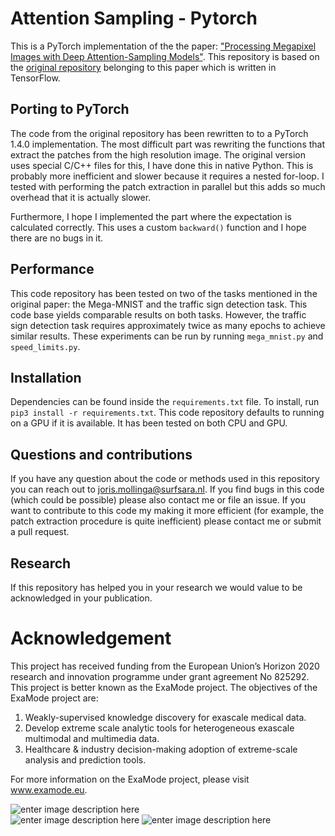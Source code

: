 
# Attention Sampling - Pytorch
This is a PyTorch implementation of the the paper: ["Processing Megapixel Images with Deep Attention-Sampling Models"](https://arxiv.org/abs/1905.03711). This repository is based on the [original repository](https://github.com/idiap/attention-sampling) belonging to this paper which is written in TensorFlow.

## Porting to PyTorch
The code from the original repository has been rewritten to to a PyTorch 1.4.0 implementation. The most difficult part was rewriting the functions that extract the patches from the high resolution image. The original version uses special C/C++ files for this, I have done this in native Python. This is probably more inefficient and slower because it requires a nested for-loop. I tested with performing the patch extraction in parallel but this adds so much overhead that it is actually slower. 

Furthermore, I hope I implemented the part where the expectation is calculated correctly. This uses a custom `backward()` function and I hope there are no bugs in it. 

##  Performance
This code repository has been tested on two of the tasks mentioned in the original paper: the Mega-MNIST and the traffic sign detection task. This code base yields comparable results on both tasks. However, the traffic sign detection task requires approximately twice as many epochs to achieve similar results. These experiments can be run by running `mega_mnist.py` and `speed_limits.py`.

## Installation
Dependencies can be found inside the `requirements.txt` file. To install, run `pip3 install -r requirements.txt`. This code repository defaults to running on a GPU if it is available. It has been tested on both CPU and GPU.

## Questions and contributions
If you have any question about the code or methods used in this repository you can reach out to joris.mollinga@surfsara.nl. If you find bugs in this code (which could be possible) please also contact me or file an issue. If you want to contribute to this code my making it more efficient (for example, the patch extraction procedure is quite inefficient) please contact me or submit a pull request. 

## Research
If this repository has helped you in your research we would value to be acknowledged in your publication.

# Acknowledgement
This project has received funding from the European Union’s Horizon 2020 research and innovation programme under grant agreement No 825292. This project is better known as the ExaMode project. The objectives of the ExaMode project are:
1. Weakly-supervised knowledge discovery for exascale medical data.  
2. Develop extreme scale analytic tools for heterogeneous exascale multimodal and multimedia data.  
3. Healthcare & industry decision-making adoption of extreme-scale analysis and prediction tools.

For more information on the ExaMode project, please visit www.examode.eu. 

![enter image description here](https://www.examode.eu/wp-content/uploads/2018/11/horizon.jpg)  
![enter image description here](https://www.examode.eu/wp-content/uploads/2018/11/flag_yellow.png) 
![enter image description here](https://www.examode.eu/wp-content/uploads/2018/11/cropped-ExaModeLogo_blacklines_TranspBackGround1.png)



